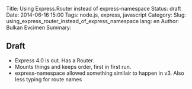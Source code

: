 Title: Using Express.Router instead of express-namespace
Status: draft
Date: 2014-06-16 15:00
Tags: node.js, express, javascript
Category:
Slug: using_express_router_instead_of_express_namespace
lang: en
Author: Bulkan Evcimen
Summary:

## Draft

* Express 4.0 is out. Has a Router.
* Mounts things and keeps order, first in first run. 
* express-namespace allowed something similair to happen in v3. Also less typing for 
  route names
